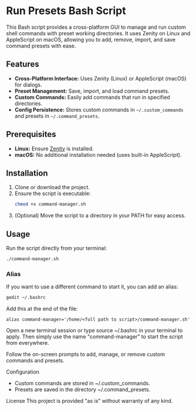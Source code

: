 # Run Presets Bash Script

This Bash script provides a cross-platform GUI to manage and run custom shell commands with preset working directories. It uses Zenity on Linux and AppleScript on macOS, allowing you to add, remove, import, and save command presets with ease.

## Features

- **Cross-Platform Interface:** Uses Zenity (Linux) or AppleScript (macOS) for dialogs.
- **Preset Management:** Save, import, and load command presets.
- **Custom Commands:** Easily add commands that run in specified directories.
- **Config Persistence:** Stores custom commands in `~/.custom_commands` and presets in `~/.command_presets`.

## Prerequisites

- **Linux:** Ensure [Zenity](https://help.gnome.org/users/zenity/stable/) is installed.
- **macOS:** No additional installation needed (uses built-in AppleScript).

## Installation

1. Clone or download the project.
2. Ensure the script is executable:
   ```bash
   chmod +x command-manager.sh
   ```
3. (Optional) Move the script to a directory in your PATH for easy access.
## Usage
Run the script directly from your terminal:
   ```bash
   ./command-manager.sh
   ```
### Alias
If you want to use a different command to start it, you can add an alias:
   ```bash
   gedit ~/.bashrc
   ```
Add this at the end of the file:
```
alias command-manager='/home/<full path to script>/command-manager.sh'
```
Open a new terminal session or type source ~/.bashrc in your terminal to apply.
Then simply use the name "command-manager" to start the script from everywhere.

Follow the on-screen prompts to add, manage, or remove custom commands and presets.

Configuration
* Custom commands are stored in ~/.custom_commands.
* Presets are saved in the directory ~/.command_presets.

License
This project is provided "as is" without warranty of any kind.


